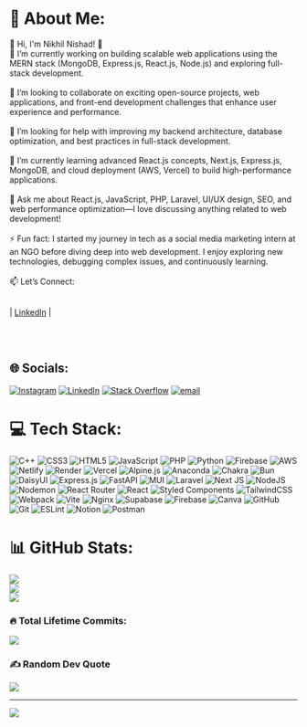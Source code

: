 # 💫 About Me:
👋 Hi, I'm Nikhil Nishad! 🚀<br>🔭 I’m currently working on building scalable web applications using the MERN stack (MongoDB, Express.js, React.js, Node.js) and exploring full-stack development.<br><br>👯 I’m looking to collaborate on exciting open-source projects, web applications, and front-end development challenges that enhance user experience and performance.<br><br>🤝 I’m looking for help with improving my backend architecture, database optimization, and best practices in full-stack development.<br><br>🌱 I’m currently learning advanced React.js concepts, Next.js, Express.js, MongoDB, and cloud deployment (AWS, Vercel) to build high-performance applications.<br><br>💬 Ask me about React.js, JavaScript, PHP, Laravel, UI/UX design, SEO, and web performance optimization—I love discussing anything related to web development!<br><br>⚡ Fun fact: I started my journey in tech as a social media marketing intern at an NGO before diving deep into web development. I enjoy exploring new technologies, debugging complex issues, and continuously learning.<br><br>📫 Let’s Connect:<br><p><br>  | <a href="https://www.linkedin.com/in/nikhilnishad/" target="_blank" rel="noopener noreferrer">LinkedIn</a> |<br></p><br><br>


## 🌐 Socials:
[![Instagram](https://img.shields.io/badge/Instagram-%23E4405F.svg?logo=Instagram&logoColor=white)](https://instagram.com/nishad_nikhil_) [![LinkedIn](https://img.shields.io/badge/LinkedIn-%230077B5.svg?logo=linkedin&logoColor=white)](https://linkedin.com/in/nikhilnishad) [![Stack Overflow](https://img.shields.io/badge/-Stackoverflow-FE7A16?logo=stack-overflow&logoColor=white)](https://stackoverflow.com/users/20668563/nikhil-nishad) [![email](https://img.shields.io/badge/Email-D14836?logo=gmail&logoColor=white)](mailto:nikhilnishad1801@gmail.com) 

# 💻 Tech Stack:
![C++](https://img.shields.io/badge/c++-%2300599C.svg?style=flat&logo=c%2B%2B&logoColor=white) ![CSS3](https://img.shields.io/badge/css3-%231572B6.svg?style=flat&logo=css3&logoColor=white) ![HTML5](https://img.shields.io/badge/html5-%23E34F26.svg?style=flat&logo=html5&logoColor=white) ![JavaScript](https://img.shields.io/badge/javascript-%23323330.svg?style=flat&logo=javascript&logoColor=%23F7DF1E) ![PHP](https://img.shields.io/badge/php-%23777BB4.svg?style=flat&logo=php&logoColor=white) ![Python](https://img.shields.io/badge/python-3670A0?style=flat&logo=python&logoColor=ffdd54) ![Firebase](https://img.shields.io/badge/firebase-%23039BE5.svg?style=flat&logo=firebase) ![AWS](https://img.shields.io/badge/AWS-%23FF9900.svg?style=flat&logo=amazon-aws&logoColor=white) ![Netlify](https://img.shields.io/badge/netlify-%23000000.svg?style=flat&logo=netlify&logoColor=#00C7B7) ![Render](https://img.shields.io/badge/Render-%46E3B7.svg?style=flat&logo=render&logoColor=white) ![Vercel](https://img.shields.io/badge/vercel-%23000000.svg?style=flat&logo=vercel&logoColor=white) ![Alpine.js](https://img.shields.io/badge/alpinejs-white.svg?style=flat&logo=alpinedotjs&logoColor=%238BC0D0) ![Anaconda](https://img.shields.io/badge/Anaconda-%2344A833.svg?style=flat&logo=anaconda&logoColor=white) ![Chakra](https://img.shields.io/badge/chakra-%234ED1C5.svg?style=flat&logo=chakraui&logoColor=white) ![Bun](https://img.shields.io/badge/Bun-%23000000.svg?style=flat&logo=bun&logoColor=white) ![DaisyUI](https://img.shields.io/badge/daisyui-5A0EF8?style=flat&logo=daisyui&logoColor=white) ![Express.js](https://img.shields.io/badge/express.js-%23404d59.svg?style=flat&logo=express&logoColor=%2361DAFB) ![FastAPI](https://img.shields.io/badge/FastAPI-005571?style=flat&logo=fastapi) ![MUI](https://img.shields.io/badge/MUI-%230081CB.svg?style=flat&logo=mui&logoColor=white) ![Laravel](https://img.shields.io/badge/laravel-%23FF2D20.svg?style=flat&logo=laravel&logoColor=white) ![Next JS](https://img.shields.io/badge/Next-black?style=flat&logo=next.js&logoColor=white) ![NodeJS](https://img.shields.io/badge/node.js-6DA55F?style=flat&logo=node.js&logoColor=white) ![Nodemon](https://img.shields.io/badge/NODEMON-%23323330.svg?style=flat&logo=nodemon&logoColor=%BBDEAD) ![React Router](https://img.shields.io/badge/React_Router-CA4245?style=flat&logo=react-router&logoColor=white) ![React](https://img.shields.io/badge/react-%2320232a.svg?style=flat&logo=react&logoColor=%2361DAFB) ![Styled Components](https://img.shields.io/badge/styled--components-DB7093?style=flat&logo=styled-components&logoColor=white) ![TailwindCSS](https://img.shields.io/badge/tailwindcss-%2338B2AC.svg?style=flat&logo=tailwind-css&logoColor=white) ![Webpack](https://img.shields.io/badge/webpack-%238DD6F9.svg?style=flat&logo=webpack&logoColor=black) ![Vite](https://img.shields.io/badge/vite-%23646CFF.svg?style=flat&logo=vite&logoColor=white) ![Nginx](https://img.shields.io/badge/nginx-%23009639.svg?style=flat&logo=nginx&logoColor=white) ![Supabase](https://img.shields.io/badge/Supabase-3ECF8E?style=flat&logo=supabase&logoColor=white) ![Firebase](https://img.shields.io/badge/firebase-a08021?style=flat&logo=firebase&logoColor=ffcd34) ![Canva](https://img.shields.io/badge/Canva-%2300C4CC.svg?style=flat&logo=Canva&logoColor=white) ![GitHub](https://img.shields.io/badge/github-%23121011.svg?style=flat&logo=github&logoColor=white) ![Git](https://img.shields.io/badge/git-%23F05033.svg?style=flat&logo=git&logoColor=white) ![ESLint](https://img.shields.io/badge/ESLint-4B3263?style=flat&logo=eslint&logoColor=white) ![Notion](https://img.shields.io/badge/Notion-%23000000.svg?style=flat&logo=notion&logoColor=white) ![Postman](https://img.shields.io/badge/Postman-FF6C37?style=flat&logo=postman&logoColor=white)
# 📊 GitHub Stats:
![](https://github-readme-stats.vercel.app/api?username=nikhil-nishad&theme=chartreuse-dark&hide_border=true&include_all_commits=true&count_private=true&show_icons=true&cache_seconds=1800)<br/>
![](https://github-readme-streak-stats.herokuapp.com/?user=nikhil-nishad&theme=chartreuse-dark&hide_border=true)<br/>
![](https://github-readme-stats.vercel.app/api/top-langs/?username=nikhil-nishad&theme=chartreuse-dark&hide_border=true&include_all_commits=true&count_private=true&layout=compact)<br/>

### 🔥 Total Lifetime Commits:
![](https://github-readme-stats.vercel.app/api?username=nikhil-nishad&show_icons=true&theme=chartreuse-dark&hide_border=true&include_all_commits=true&count_private=true&custom_title=Total%20Commits)


### ✍️ Random Dev Quote
![](https://quotes-github-readme.vercel.app/api?type=horizontal&theme=radical)

---
[![](https://visitcount.itsvg.in/api?id=nikhil-nishad&icon=10&color=0)](https://visitcount.itsvg.in)

<!-- Proudly created with GPRM ( https://gprm.itsvg.in ) -->
